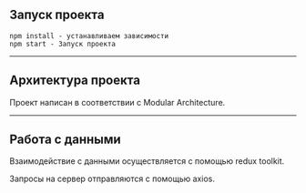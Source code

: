 ## Запуск проекта

```
npm install - устанавливаем зависимости
npm start - Запуск проекта

```


---

## Архитектура проекта

Проект написан в соответствии с Modular Architecture.

---

## Работа с данными

Взаимодействие с данными осуществляется с помощью redux toolkit.

Запросы на сервер отправляются с помощью axios.
